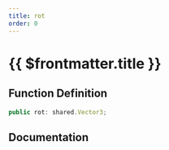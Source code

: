 ```yaml
---
title: rot
order: 0
---
```


# {{ $frontmatter.title }}

## Function Definition

```ts
public rot: shared.Vector3;
```

## Documentation

<!--@include: ./parts/rot.md-->
